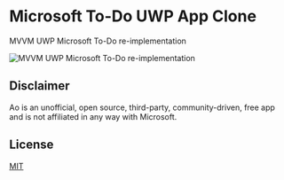# Microsoft To-Do UWP App Clone
MVVM UWP Microsoft To-Do re-implementation 


![MVVM UWP Microsoft To-Do re-implementation ](https://cdn.zapier.com/storage/photos/b91375b5a0ca92afeb7afe2eb744028d_2.png)


## Disclaimer

Ao is an unofficial, open source, third-party, community-driven, free app and is not affiliated in any way with Microsoft.

## License

[MIT](https://github.com/I-NOZex/Microsoft-ToDo-App-Clone/blob/master/LICENSE)
